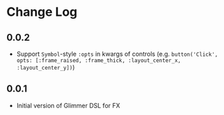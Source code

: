 # Change Log

## 0.0.2

- Support `Symbol`-style `:opts` in kwargs of controls (e.g. `button('Click', opts: [:frame_raised, :frame_thick, :layout_center_x, :layout_center_y])`)

## 0.0.1

- Initial version of Glimmer DSL for FX
